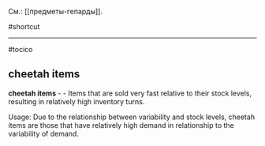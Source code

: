 См.: [[предметы-гепарды]].

#shortcut




<hr/>

#tocico

## cheetah items

<b>cheetah items</b> -  - Items that are sold very fast relative to their stock levels, resulting in relatively high inventory turns. 


Usage: Due to the relationship between variability and stock levels, cheetah items are those that have relatively high demand in relationship to the variability of demand. 
 


